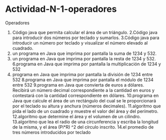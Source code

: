 # Actividad-N-1-operadores
Operadores 
1. Código java que permita calcular el área de un triángulo. 
2.Código java para introducir dos números por teclado y sumarlos. 
3.Código java para introducir un número por teclado y visualizar el número elevado al cuadrado. 
4. un programa en Java que imprima por pantalla la suma de 1234 y 532. 
5. un programa en Java que imprima por pantalla la resta de 1234 y 532. 
6.programa en Java que imprima por pantalla la multiplicación de 1234 y 532 
7. programa en Java que imprima por pantalla la división de 1234 entre 532 
8.programa en Java que imprima por pantalla el módulo de 1234 entre 532 
9.programa en Java que convierta de euros a dólares. Recibirá un número decimal correspondiente a la cantidad en euros y contestará con la cantidad correspondiente en dólares. 
10.programa en Java que calcule el área de un rectángulo del cual se le proporcionará por el teclado su altura y anchura (números decimales). 
11.algoritmo que pida el lado de un cuadrado y muestre el valor del área y del perímetro. 
12.algoritmo que determine el área y el volumen de un cilindro. 
13.algoritmo que lea el radio de una circunferencia y escriba la longitud de la misma, y el área (Pi*R) ^2 del círculo inscrito. 
14.el promedio de tres números introducidos por teclado
